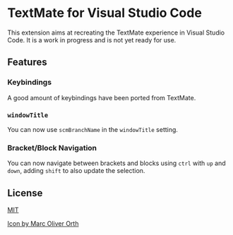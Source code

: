 # TextMate for Visual Studio Code

This extension aims at recreating the TextMate experience in Visual Studio Code. It is a work in progress and is not yet ready for use.

## Features

### Keybindings

A good amount of keybindings have been ported from TextMate.

### `windowTitle`

You can now use `scmBranchName` in the `windowTitle` setting.

### Bracket/Block Navigation

You can now navigate between brackets and blocks using `ctrl` with `up` and `down`, adding `shift` to also update the selection.

## License

[MIT](LICENSE)

[Icon by Marc Oliver Orth](https://github.com/marc2o/TextMate-macOS-Icon/blob/main/LICENSE)